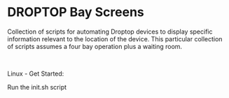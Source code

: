 <h1>DROPTOP Bay Screens</h1>

Collection of scripts for automating Droptop devices to display specific information relevant to the location of the device. This particular collection of scripts assumes a four bay operation plus a waiting room.

<br>

Linux - Get Started:

Run the init.sh script




